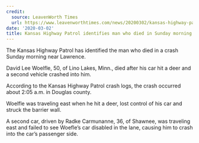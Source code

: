 ```yaml
---
credit:
  source: LeavenWorth Times
  url: https://www.leavenworthtimes.com/news/20200302/kansas-highway-patrol-identifies-man-who-died-in-sunday-morning-crash-near-lawrence
date: '2020-03-02'
title: Kansas Highway Patrol identifies man who died in Sunday morning crash near Lawrence
---
```

The Kansas Highway Patrol has identified the man who died in a crash Sunday morning near Lawrence.

David Lee Woelfle, 50, of Lino Lakes, Minn., died after his car hit a deer and a second vehicle crashed into him.

According to the Kansas Highway Patrol crash logs, the crash occurred about 2:05 a.m. in Douglas county.

Woelfle was traveling east when he hit a deer, lost control of his car and struck the barrier wall.

A second car, driven by Radke Carmunanne, 36, of Shawnee, was traveling east and failed to see Woefle’s car disabled in the lane, causing him to crash into the car’s passenger side.
